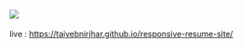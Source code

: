 <h4 align='left'><img src="https://i.ibb.co/znYh5Vt/Screenshot-2022-05-25-00-38-01.png"></h1>



 live : https://taiyebnirjhar.github.io/responsive-resume-site/
